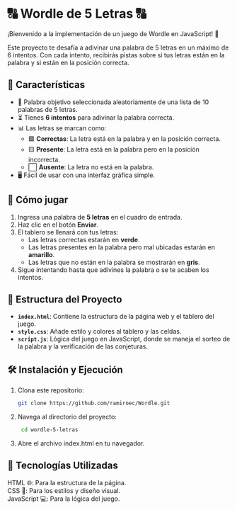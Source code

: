# 🔠 **Wordle de 5 Letras** 🔠

¡Bienvenido a la implementación de un juego de Wordle en JavaScript! 🎉

Este proyecto te desafía a adivinar una palabra de 5 letras en un máximo de 6 intentos. Con cada intento, recibirás pistas sobre si tus letras están en la palabra y si están en la posición correcta.

## 📝 **Características**
- 🎯 Palabra objetivo seleccionada aleatoriamente de una lista de 10 palabras de 5 letras.
- ⏳ Tienes **6 intentos** para adivinar la palabra correcta.
- 📊 Las letras se marcan como:
  - 🟩 **Correctas**: La letra está en la palabra y en la posición correcta.
  - 🟨 **Presente**: La letra está en la palabra pero en la posición incorrecta.
  - ⬜ **Ausente**: La letra no está en la palabra.
- 🖥️ Fácil de usar con una interfaz gráfica simple.

## 🚀 **Cómo jugar**
1. Ingresa una palabra de **5 letras** en el cuadro de entrada.
2. Haz clic en el botón **Enviar**.
3. El tablero se llenará con tus letras:
   - Las letras correctas estarán en **verde**.
   - Las letras presentes en la palabra pero mal ubicadas estarán en **amarillo**.
   - Las letras que no están en la palabra se mostrarán en **gris**.
4. Sigue intentando hasta que adivines la palabra o se te acaben los intentos.

## 📂 **Estructura del Proyecto**
- **`index.html`**: Contiene la estructura de la página web y el tablero del juego.
- **`style.css`**: Añade estilo y colores al tablero y las celdas.
- **`script.js`**: Lógica del juego en JavaScript, donde se maneja el sorteo de la palabra y la verificación de las conjeturas.

## 🛠️ **Instalación y Ejecución**
1. Clona este repositorio:
   ```bash
   git clone https://github.com/ramiroec/Wordle.git
    ```
2. Navega al directorio del proyecto:
   ```bash
    cd wordle-5-letras
    ```
3. Abre el archivo index.html en tu navegador.


## 🤖 Tecnologías Utilizadas
HTML 🌐: Para la estructura de la página. <br>
CSS 🎨: Para los estilos y diseño visual. <br>
JavaScript 💻: Para la lógica del juego.
